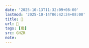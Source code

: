 ```yaml
---
date: '2025-10-13T11:32:09+08:00'
lastmod: '2025-10-14T06:42:24+08:00'
title: 󰫸
url: 󰫸
tags: [繿]
src: GHZR
note:
---
```

